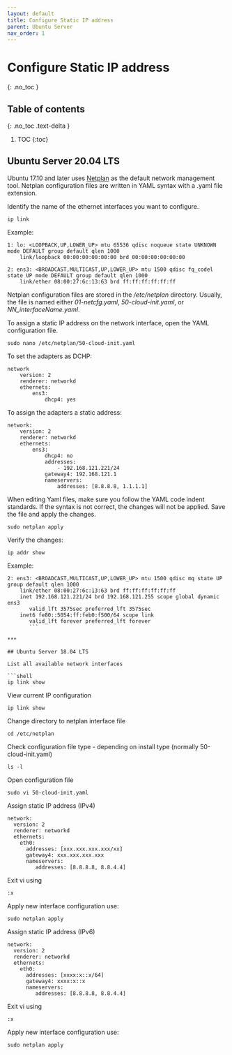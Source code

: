 ```yaml
---
layout: default
title: Configure Static IP address
parent: Ubuntu Server
nav_order: 1
---
```


# Configure Static IP address
{: .no_toc }

## Table of contents
{: .no_toc .text-delta }

1. TOC
{:toc}

## Ubuntu Server 20.04 LTS

Ubuntu 17.10 and later uses [Netplan](https://netplan.io/) as the default network management tool. Netplan configuration files are written in YAML syntax with a .yaml file extension.

Identify the name of the ethernet interfaces you want to configure.

```shell
ip link
```

Example:
```shell
1: lo: <LOOPBACK,UP,LOWER_UP> mtu 65536 qdisc noqueue state UNKNOWN mode DEFAULT group default qlen 1000
    link/loopback 00:00:00:00:00:00 brd 00:00:00:00:00:00

2: ens3: <BROADCAST,MULTICAST,UP,LOWER_UP> mtu 1500 qdisc fq_codel state UP mode DEFAULT group default qlen 1000
    link/ether 08:00:27:6c:13:63 brd ff:ff:ff:ff:ff:ff
```

Netplan configuration files are stored in the */etc/netplan* directory. Usually, the file is named either *01-netcfg.yaml*, *50-cloud-init.yaml*, or *NN_interfaceName.yaml*.

To assign a static IP address on the network interface, open the YAML configuration file.

```shell
sudo nano /etc/netplan/50-cloud-init.yaml
```

To set the adapters as DCHP:
```shell
network
    version: 2
    renderer: networkd
    ethernets:
        ens3:
            dhcp4: yes
```

To assign the adapters a static address:

```shell
network:
    version: 2
    renderer: networkd
    ethernets:
        ens3:
            dhcp4: no
            addresses:
                - 192.168.121.221/24
            gateway4: 192.168.121.1
            nameservers:
                addresses: [8.8.8.8, 1.1.1.1]
```

When editing Yaml files, make sure you follow the YAML code indent standards. If the syntax is not correct, the changes will not be applied.
Save the file and apply the changes.

```shell
sudo netplan apply
```

Verify the changes:

```shell
ip addr show
```

Example:

```shell
2: ens3: <BROADCAST,MULTICAST,UP,LOWER_UP> mtu 1500 qdisc mq state UP group default qlen 1000
    link/ether 08:00:27:6c:13:63 brd ff:ff:ff:ff:ff:ff
    inet 192.168.121.221/24 brd 192.168.121.255 scope global dynamic ens3
       valid_lft 3575sec preferred_lft 3575sec
    inet6 fe80::5054:ff:feb0:f500/64 scope link
       valid_lft forever preferred_lft forever
       ```

***

## Ubuntu Server 18.04 LTS

List all available network interfaces

```shell
ip link show
```

View current IP configuration

```shell
ip link show
```

Change directory to netplan interface file
```shell
cd /etc/netplan
```

Check configuration file type - depending on install type (normally 50-cloud-init.yaml)
```shell
ls -l
```

Open configuration file
```shell
sudo vi 50-cloud-init.yaml
```

Assign static IP address (IPv4)
```shell
network:
  version: 2
  renderer: networkd
  ethernets:
    eth0:
      addresses: [xxx.xxx.xxx.xxx/xx]
      gateway4: xxx.xxx.xxx.xxx
      nameservers:
         addresses: [8.8.8.8, 8.8.4.4]
```

Exit vi using
```shell
:x
```

Apply new interface configuration use:
```shell
sudo netplan apply
```

Assign static IP address (IPv6)
```shell
network:
  version: 2
  renderer: networkd
  ethernets:
    eth0:
      addresses: [xxxx:x::x/64]
      gateway4: xxxx:x::x
      nameservers:
         addresses: [8.8.8.8, 8.8.4.4]
```

Exit vi using
```shell
:x
```

Apply new interface configuration use:
```shell
sudo netplan apply
```

